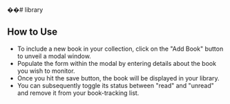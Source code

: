 ��#   l i b r a r y 
 



## How to Use
- To include a new book in your collection, click on the "Add Book" button to unveil a modal window.
- Populate the form within the modal by entering details about the book you wish to monitor.
- Once you hit the save button, the book will be displayed in your library.
- You can subsequently toggle its status between "read" and "unread" and remove it from your book-tracking list.




